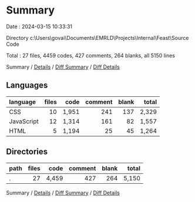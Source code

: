 # Summary

Date : 2024-03-15 10:33:31

Directory c:\\Users\\govai\\Documents\\EMRLD\\Projects\\Internal\\Feast\\Source Code

Total : 27 files,  4459 codes, 427 comments, 264 blanks, all 5150 lines

Summary / [Details](details.md) / [Diff Summary](diff.md) / [Diff Details](diff-details.md)

## Languages
| language | files | code | comment | blank | total |
| :--- | ---: | ---: | ---: | ---: | ---: |
| CSS | 10 | 1,951 | 241 | 137 | 2,329 |
| JavaScript | 12 | 1,314 | 161 | 82 | 1,557 |
| HTML | 5 | 1,194 | 25 | 45 | 1,264 |

## Directories
| path | files | code | comment | blank | total |
| :--- | ---: | ---: | ---: | ---: | ---: |
| . | 27 | 4,459 | 427 | 264 | 5,150 |

Summary / [Details](details.md) / [Diff Summary](diff.md) / [Diff Details](diff-details.md)